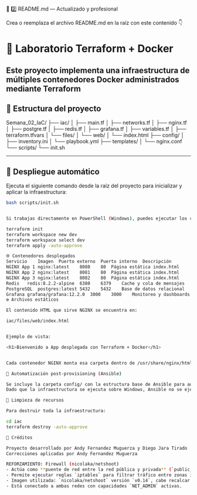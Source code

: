 📘 2️⃣ README.md — Actualizado y profesional

Crea o reemplaza el archivo README.md en la raíz con este contenido 👇

# 🧩 Laboratorio Terraform + Docker

Este proyecto implementa una infraestructura de múltiples contenedores Docker administrados mediante **Terraform**
---

## 📁 Estructura del proyecto



Semana_02_IaC/
├── iac/
│ ├── main.tf
│ ├── networks.tf
│ ├── nginx.tf
│ ├── postgre.tf
│ ├── redis.tf
│ ├── grafana.tf
│ ├── variables.tf
│ ├── terraform.tfvars
│ └── files/
│ └── web/
│ └── index.html
├── config/
│ ├── inventory.ini
│ └── playbook.yml
├── templates/
│ └── nginx.conf
└── scripts/
└── init.sh


---

## 🚀 Despliegue automático

Ejecuta el siguiente comando desde la raíz del proyecto para inicializar y aplicar la infraestructura:

```bash
bash scripts/init.sh


Si trabajas directamente en PowerShell (Windows), puedes ejecutar los comandos Terraform manualmente desde iac/:

terraform init
terraform workspace new dev
terraform workspace select dev
terraform apply -auto-approve

🌐 Contenedores desplegados
Servicio	Imagen	Puerto externo	Puerto interno	Descripción
NGINX App 1	nginx:latest	8080	80	Página estática index.html
NGINX App 2	nginx:latest	8081	80	Página estática index.html
NGINX App 3	nginx:latest	8082	80	Página estática index.html
Redis	redis:8.2.2-alpine	6380	6379	Cache y cola de mensajes
PostgreSQL	postgres:latest	5432	5432	Base de datos relacional
Grafana	grafana/grafana:12.2.0	3000	3000	Monitoreo y dashboards
⚙️ Archivos estáticos

El contenido HTML que sirve NGINX se encuentra en:

iac/files/web/index.html


Ejemplo de vista:

<h1>Bienvenido a App desplegada con Terraform + Docker</h1>


Cada contenedor NGINX monta esa carpeta dentro de /usr/share/nginx/html.

🔧 Automatización post-provisioning (Ansible)

Se incluye la carpeta config/ con la estructura base de Ansible para automatización post-provisioning.
Dado que la infraestructura se ejecuta sobre Windows, Ansible no se ejecuta localmente, pero el código queda preparado para su uso en entornos Linux/WSL.

🧹 Limpieza de recursos

Para destruir toda la infraestructura:

cd iac
terraform destroy -auto-approve

🧠 Créditos

Proyecto desarrollado por Andy Fernandez Muguerza y Diego Jara Tirado
Correcciones aplicadas por Andy Fernandez Muguerza

REFORZAMIENTO: Firewall (nicolaka/netshoot)
- Actúa como **puente de red entre la red pública y privada** (`public_net` y `private_net`).
- Permite ejecutar reglas `iptables` para filtrar tráfico entre zonas internas y externas.
- Imagen utilizada: `nicolaka/netshoot` versión `v0.14`, cabe recalcar profesor q use la v0.14 pese a que en docker esta la latest, para q sevea q lo hice yo...
- Está conectado a ambas redes con capacidades `NET_ADMIN` activas.
